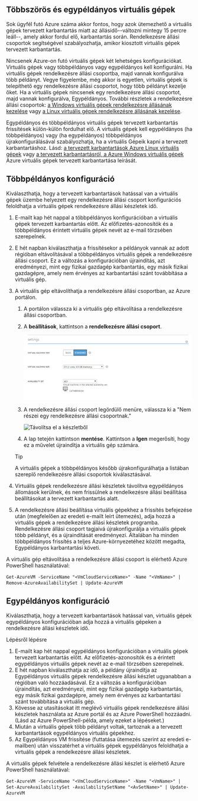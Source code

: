 

## <a name="multi-and-single-instance-vms"></a>Többszörös és egypéldányos virtuális gépek
Sok ügyfél futó Azure száma akkor fontos, hogy azok ütemezhető a virtuális gépek tervezett karbantartás miatt az állásidő--változni mintegy 15 percre leáll--, amely akkor fordul elő, karbantartás során. Rendelkezésre állási csoportok segítségével szabályozhatja, amikor kiosztott virtuális gépek tervezett karbantartás.

Nincsenek Azure-on futó virtuális gépek két lehetséges konfigurációkat. Virtuális gépek vagy többpéldányos vagy egypéldányos kell konfigurálni. Ha virtuális gépek rendelkezésre állási csoportba, majd vannak konfigurálva több példányt. Vegye figyelembe, még akkor is egyetlen, virtuális gépek is telepíthető egy rendelkezésre állási csoportot, hogy több példányt kezelje őket. Ha a virtuális gépek nincsenek egy rendelkezésre állási csoportot, majd vannak konfigurálva, Egypéldányos.  További részletek a rendelkezésre állási csoportok: [a Windows virtuális gépek rendelkezésre állásának kezelése](../articles/virtual-machines/windows/manage-availability.md?toc=%2fazure%2fvirtual-machines%2fwindows%2ftoc.json) vagy [a Linux virtuális gépek rendelkezésre állásának kezelése](../articles/virtual-machines/linux/manage-availability.md?toc=%2fazure%2fvirtual-machines%2flinux%2ftoc.json).

Egypéldányos és többpéldányos virtuális gépek tervezett karbantartás frissítések külön-külön fordulhat elő. A virtuális gépek kell egypéldányos (ha többpéldányos) vagy (ha egypéldányos) többpéldányos újrakonfigurálásával szabályozhatja, ha a virtuális Gépeik kapni a tervezett karbantartáshoz. Lásd: [a tervezett karbantartások Azure Linux virtuális gépek](../articles/virtual-machines/linux/planned-maintenance.md?toc=%2fazure%2fvirtual-machines%2flinux%2ftoc.json) vagy [a tervezett karbantartásról, a Azure Windows virtuális gépek](../articles/virtual-machines/windows/planned-maintenance.md?toc=%2fazure%2fvirtual-machines%2fwindows%2ftoc.json) Azure virtuális gépek tervezett karbantartása leírását.

## <a name="for-multi-instance-configuration"></a>Többpéldányos konfiguráció
Kiválaszthatja, hogy a tervezett karbantartások hatással van a virtuális gépek üzembe helyezett egy rendelkezésre állási csoport konfigurációs feloldhatja a virtuális gépek rendelkezésre állási készletek idő.

1. E-mailt kap hét nappal a többpéldányos konfigurációban a virtuális gépek tervezett karbantartás előtt. Az előfizetés-azonosítók és a többpéldányos érintett virtuális gépek nevét az e-mail törzsében szerepelnek.
2. E hét napban kiválaszthatja a frissítésekor a példányok vannak az adott régióban eltávolításával a többpéldányos virtuális gépek a rendelkezésre állási csoport. Ez a változás a konfigurációban újraindítás, azt eredményezi, mint egy fizikai gazdagép karbantartás, egy másik fizikai gazdagépre, amely nem érvényes az karbantartási szánt továbbítása a virtuális gép.
3. A virtuális gép eltávolíthatja a rendelkezésre állási csoportban, az Azure portálon.

   1. A portálon válassza ki a virtuális gép eltávolítása a rendelkezésre állási csoportban.  

   2. A **beállítások**, kattintson a **rendelkezésre állási csoport**.

      ![Rendelkezésre állási csoport kiválasztása](./media/virtual-machines-planned-maintenance-schedule/availabilitysetselection.png)

   3. A rendelkezésre állási csoport legördülő menüre, válassza ki a "Nem részei egy rendelkezésre állási csoportnak."

      ![Távolítsa el a készletből](./media/virtual-machines-planned-maintenance-schedule/availabilitysetwarning.png)

   4. A lap tetején kattintson **mentése**. Kattintson a **Igen** megerősíti, hogy ez a művelet újraindítja a virtuális gép számára.

   >[!TIP]
   >A virtuális gépek a többpéldányos később újrakonfigurálhatja a listában szereplő rendelkezésre állási csoportok kiválasztásával.

4. Virtuális gépek rendelkezésre állási készletek távolítva egypéldányos állomások kerülnek, és nem frissülnek a rendelkezésre állási beállítása beállításokat a tervezett karbantartás alatt.
5. A rendelkezésre állási beállítása virtuális gépekhez a frissítés befejezése után (megfelelően az eredeti e-mailt leírt ütemezés), adja hozzá a virtuális gépek a rendelkezésre állási készletek programba. Rendelkezésre állási csoport tagjaivá újrakonfigurálja a virtuális gépek több példányt, és a újraindítását eredményezi. Általában ha minden többpéldányos frissítés a teljes Azure-környezetéhez között megadta, Egypéldányos karbantartási követi.

A virtuális gép eltávolítása a rendelkezésre állási csoport is elérhető Azure PowerShell használatával:

```
Get-AzureVM -ServiceName "<VmCloudServiceName>" -Name "<VmName>" | Remove-AzureAvailabilitySet | Update-AzureVM
```

## <a name="for-single-instance-configuration"></a>Egypéldányos konfiguráció
Kiválaszthatja, hogy a tervezett karbantartások hatással van, virtuális gépek egypéldányos konfigurációban adja hozzá a virtuális gépeken a rendelkezésre állási készletek idő.

Lépésről lépésre

1. E-mailt kap hét nappal egypéldányos konfigurációban a virtuális gépek tervezett karbantartás előtt. Az előfizetés-azonosítók és a érintett egypéldányos virtuális gépek nevét az e-mail törzsében szerepelnek.
2. E hét napban kiválaszthatja az idő, a példány újraindítja az Egypéldányos virtuális gépek rendelkezésre állási készlet ugyanabban a régióban való hozzáadásával. Ez a változás a konfigurációban újraindítás, azt eredményezi, mint egy fizikai gazdagép karbantartás, egy másik fizikai gazdagépre, amely nem érvényes az karbantartási szánt továbbítása a virtuális gép.
3. Kövesse az utasításokat itt meglévő virtuális gépek rendelkezésre állási készletek használata az Azure portál és az Azure PowerShell hozzáadni. (Lásd az Azure PowerShell-példa, amely ezeket a lépéseket.)
4. Miután a virtuális gépek több példányt voltak, tartoznak a a tervezett karbantartások egypéldányos virtuális gépekhez.
5. Az Egypéldányos VM frissítése (futtatása ütemezés szerint az eredeti e-mailben) után visszatérhet a virtuális gépek egypéldányos feloldhatja a virtuális gépek a rendelkezésre állási készletek.

A virtuális gépek felvétele a rendelkezésre állási készlet is elérhető Azure PowerShell használatával:

    Get-AzureVM -ServiceName "<VmCloudServiceName>" -Name "<VmName>" | Set-AzureAvailabilitySet -AvailabilitySetName "<AvSetName>" | Update-AzureVM

<!--Anchors-->



<!--Link references-->
[Virtual Machines Manage Availability]: virtual-machines-windows-tutorial.md
[Understand planned versus unplanned maintenance]: virtual-machines-manage-availability.md#Understand-planned-versus-unplanned-maintenance/
